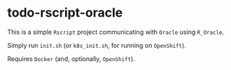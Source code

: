# todo-rscript-oracle

This is a simple `Rscript` project communicating with `Oracle` using `R_Oracle`.

Simply run `init.sh` (or `k8s_init.sh`, for running on `OpenShift`).

Requires `Docker` (and, optionally, `OpenShift`).
